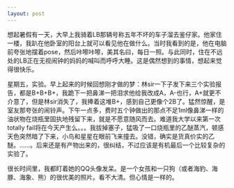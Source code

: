 ```yaml
---
layout: post
---
```

想起暑假有一天，大早上我骑着LB那辆号称五年不坏的车子溜去鉴仔家。他家住一楼，我趴在他卧室的阳台上就可以看见他在做什么。当时我看到的是，他在电脑前夸张地摆着pose，然后咔嚓咔嚓，美其名曰，每日一照。与此同时，住在不远处的LB正在无视闹钟的妈妈的喊叫而呼呼大睡。这是偶然想到的事情，想起来觉得很快乐。

星期五，实验。早上起来的时候回想刚才做的梦：林sir一下子发下来三个实验报告，都是B+B+B+，我跪下一把鼻涕一把泪求他给我改成A，A-也行，A+就更不介意了，但是林sir消失了，我捧着这堆B+，感到自己更像个2B了。猛然惊醒，是室友那夸张的闹铃声。下午一点多，费时五个钟做出的那点不足1ml像鼻涕一样的油状物在烧瓶里固执地残留下来，就是不愿意随风而去。难道我大学以来第一次totally fail将在今天产生么。。。我拔掉塞子，猛吸了一口烧瓶里的乙醚蒸汽，顿感天色突然暗了下来，小鸟和星星在眼前飞来撞去。没错，确实是货真价实的乙醚。……。后来还是有产物出来的，很纠结，不过应该是有机最后一个比较复杂的实验了。

很长时间里，我都盯着她的QQ头像发呆。是一个女孩和一只狗（或者海豹、海豚、海象、熊）的很优美的照片。看不大清。但心情是一样的。